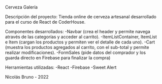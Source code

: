 Cerveza Galería

Descripción del proyecto: Tienda online de cerveza artesanal desarrollado para el curso de React de CoderHouse.

Componentes desarrollados:
-Navbar (crea el header y permite navega através de las categorías y acceder al carrito).
-ItemListContainer, ItemList e Item (cargan los productos y permiten ver el detalle de cada uno).
-Cart (muestra los productos agregados al carrito, con el sub-total y permite realizar modificaciones).
-FormSales (pide datos del comprador y los guarda directo en Firebase para finalizar la compra)

Herramientas utilizadas:
-React
-Firebase
-Sweet Alert

Nicolás Bruno - 2022